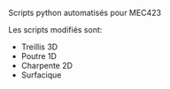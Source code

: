 Scripts python automatisés pour MEC423

Les scripts modifiés sont:
- Treillis 3D
- Poutre 1D
- Charpente 2D
- Surfacique
